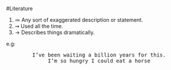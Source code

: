 #Literature 
1. $\coloneqq$ Any sort of exaggerated description or statement.
2. $\rightsquigarrow$ Used all the time.
3. $\to$ Describes things  dramatically.

e.g:
<center><tt>
I’ve been waiting a billion years for this.
<br>
I’m so hungry I could eat a horse
</tt></center>
